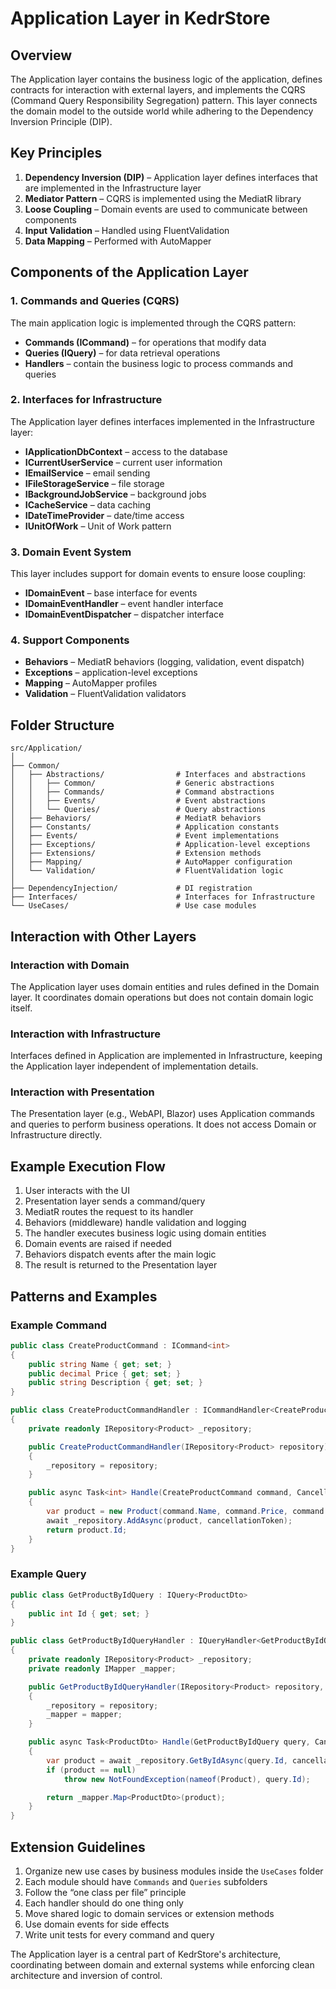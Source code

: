 ﻿# Application Layer in KedrStore

## Overview

The Application layer contains the business logic of the application, defines contracts for interaction with external layers, and implements the CQRS (Command Query Responsibility Segregation) pattern. This layer connects the domain model to the outside world while adhering to the Dependency Inversion Principle (DIP).

## Key Principles

1. **Dependency Inversion (DIP)** – Application layer defines interfaces that are implemented in the Infrastructure layer
2. **Mediator Pattern** – CQRS is implemented using the MediatR library
3. **Loose Coupling** – Domain events are used to communicate between components
4. **Input Validation** – Handled using FluentValidation
5. **Data Mapping** – Performed with AutoMapper

## Components of the Application Layer

### 1. Commands and Queries (CQRS)

The main application logic is implemented through the CQRS pattern:

- **Commands (ICommand)** – for operations that modify data
- **Queries (IQuery)** – for data retrieval operations
- **Handlers** – contain the business logic to process commands and queries

### 2. Interfaces for Infrastructure

The Application layer defines interfaces implemented in the Infrastructure layer:

- **IApplicationDbContext** – access to the database
- **ICurrentUserService** – current user information
- **IEmailService** – email sending
- **IFileStorageService** – file storage
- **IBackgroundJobService** – background jobs
- **ICacheService** – data caching
- **IDateTimeProvider** – date/time access
- **IUnitOfWork** – Unit of Work pattern

### 3. Domain Event System

This layer includes support for domain events to ensure loose coupling:

- **IDomainEvent** – base interface for events
- **IDomainEventHandler** – event handler interface
- **IDomainEventDispatcher** – dispatcher interface

### 4. Support Components

- **Behaviors** – MediatR behaviors (logging, validation, event dispatch)
- **Exceptions** – application-level exceptions
- **Mapping** – AutoMapper profiles
- **Validation** – FluentValidation validators

## Folder Structure

```
src/Application/
│
├── Common/
│   ├── Abstractions/                # Interfaces and abstractions
│   │   ├── Common/                  # Generic abstractions
│   │   ├── Commands/                # Command abstractions
│   │   ├── Events/                  # Event abstractions
│   │   └── Queries/                 # Query abstractions
│   ├── Behaviors/                   # MediatR behaviors
│   ├── Constants/                   # Application constants
│   ├── Events/                      # Event implementations
│   ├── Exceptions/                  # Application-level exceptions
│   ├── Extensions/                  # Extension methods
│   ├── Mapping/                     # AutoMapper configuration
│   └── Validation/                  # FluentValidation logic
│
├── DependencyInjection/             # DI registration
├── Interfaces/                      # Interfaces for Infrastructure
└── UseCases/                        # Use case modules
```

## Interaction with Other Layers

### Interaction with Domain

The Application layer uses domain entities and rules defined in the Domain layer. It coordinates domain operations but does not contain domain logic itself.

### Interaction with Infrastructure

Interfaces defined in Application are implemented in Infrastructure, keeping the Application layer independent of implementation details.

### Interaction with Presentation

The Presentation layer (e.g., WebAPI, Blazor) uses Application commands and queries to perform business operations. It does not access Domain or Infrastructure directly.

## Example Execution Flow

1. User interacts with the UI
2. Presentation layer sends a command/query
3. MediatR routes the request to its handler
4. Behaviors (middleware) handle validation and logging
5. The handler executes business logic using domain entities
6. Domain events are raised if needed
7. Behaviors dispatch events after the main logic
8. The result is returned to the Presentation layer

## Patterns and Examples

### Example Command

```csharp
public class CreateProductCommand : ICommand<int>
{
    public string Name { get; set; }
    public decimal Price { get; set; }
    public string Description { get; set; }
}

public class CreateProductCommandHandler : ICommandHandler<CreateProductCommand, int>
{
    private readonly IRepository<Product> _repository;

    public CreateProductCommandHandler(IRepository<Product> repository)
    {
        _repository = repository;
    }

    public async Task<int> Handle(CreateProductCommand command, CancellationToken cancellationToken)
    {
        var product = new Product(command.Name, command.Price, command.Description);
        await _repository.AddAsync(product, cancellationToken);
        return product.Id;
    }
}
```

### Example Query

```csharp
public class GetProductByIdQuery : IQuery<ProductDto>
{
    public int Id { get; set; }
}

public class GetProductByIdQueryHandler : IQueryHandler<GetProductByIdQuery, ProductDto>
{
    private readonly IRepository<Product> _repository;
    private readonly IMapper _mapper;

    public GetProductByIdQueryHandler(IRepository<Product> repository, IMapper mapper)
    {
        _repository = repository;
        _mapper = mapper;
    }

    public async Task<ProductDto> Handle(GetProductByIdQuery query, CancellationToken cancellationToken)
    {
        var product = await _repository.GetByIdAsync(query.Id, cancellationToken);
        if (product == null)
            throw new NotFoundException(nameof(Product), query.Id);

        return _mapper.Map<ProductDto>(product);
    }
}
```

## Extension Guidelines

1. Organize new use cases by business modules inside the `UseCases` folder
2. Each module should have `Commands` and `Queries` subfolders
3. Follow the “one class per file” principle
4. Each handler should do one thing only
5. Move shared logic to domain services or extension methods
6. Use domain events for side effects
7. Write unit tests for every command and query

The Application layer is a central part of KedrStore's architecture, coordinating between domain and external systems while enforcing clean architecture and inversion of control.
